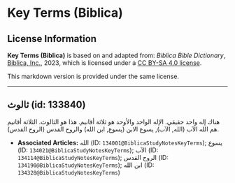 # Key Terms (Biblica)

## License Information

**Key Terms (Biblica)** is based on and adapted from: _Biblica Bible Dictionary_, [Biblica, Inc.](https://www.biblica.com/), 2023, which is licensed under a [CC BY-SA 4.0 license](https://creativecommons.org/licenses/by-sa/4.0/legalcode.en).

This markdown version is provided under the same license.



--------------------------------

## ثالوث (id: 133840)

هناك إله واحد حقيقي. الإله الواحد والأوحد هو ثلاثة أقانيم. هذا هو الثالوث. الثلاثة أقانيم هم الله الآب (الله, الآب), يسوع الابن (يسوع, ابن الله) والروح القدس (الروح القدس).

* **Associated Articles:** الله (ID: `134001@BiblicaStudyNotesKeyTerms`); يسوع (ID: `134021@BiblicaStudyNotesKeyTerms`); الآب (ID: `134114@BiblicaStudyNotesKeyTerms`); الروح القدس (ID: `134190@BiblicaStudyNotesKeyTerms`); ابن الله (ID: `134328@BiblicaStudyNotesKeyTerms`)

